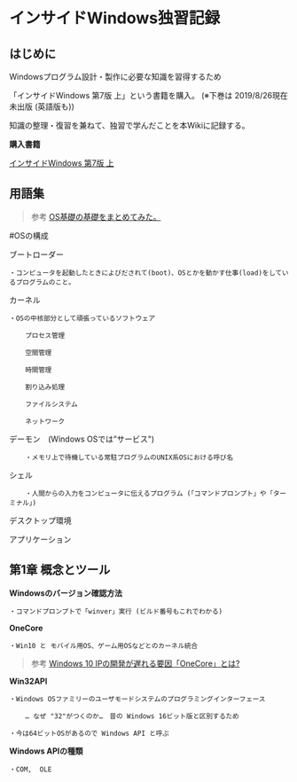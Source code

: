 # インサイドWindows独習記録

## はじめに
Windowsプログラム設計・製作に必要な知識を習得するため

「インサイドWindows 第7版 上」という書籍を購入。 (※下巻は 2019/8/26現在未出版 (英語版も))

知識の整理・復習を兼ねて、独習で学んだことを本Wikiに記録する。
 
**購入書籍**

[インサイドWindows 第7版 上](https://www.amazon.co.jp/dp/4822253570)


## 用語集

>参考
>[OS基礎の基礎をまとめてみた。](https://qiita.com/tatsuya4150/items/f830c9b2ae33275aef42)


#OSの構成

ブートローダー

    ・コンピュータを起動したときによびだされて(boot)、OSとかを動かす仕事(load)をしているプログラムのこと。

カーネル

    ・OSの中核部分として頑張っているソフトウェア
    
        プロセス管理
    
        空間管理
    
        時間管理
    
        割り込み処理
    
        ファイルシステム
    
        ネットワーク

デーモン　(Windows OSでは”サービス")
    
        ・メモリ上で待機している常駐プログラムのUNIX系OSにおける呼び名

シェル

        ・人間からの入力をコンピュータに伝えるプログラム (「コマンドプロンプト」や「ターミナル」)

デスクトップ環境


アプリケーション



## 第1章 概念とツール
 
**Windowsのバージョン確認方法**

    ・コマンドプロンプトで「winver」実行 (ビルド番号もこれでわかる)
 
**OneCore**

    ・Win10 と モバイル用OS、ゲーム用OSなどとのカーネル統合
    
> 参考
>[ Windows 10 IPの開発が遅れる要因「OneCore」とは?](https://news.mynavi.jp/article/20160201-windows10report/)
 
**Win32API**

    ・Windows OSファミリーのユーザモードシステムのプログラミングインターフェース

        … なぜ "32"がつくのか…　昔の Windows 16ビット版と区別するため
 
    ・今は64ビットOSがあるので Windows API と呼ぶ
    
**Windows APIの種類**

    ・COM,  OLE
   
<!-- 
第2章 システムアーキテクチャ
第3章 プロセスとジョブ
第4章 スレッド
第5章 メモリ管理
第6章 I/Oシステム
第7章 セキュリティ



### Markdown

Markdown is a lightweight and easy-to-use syntax for styling your writing. It includes conventions for

```markdown
Syntax highlighted code block

# Header 1
## Header 2
### Header 3

- Bulleted
- List

1. Numbered
2. List

**Bold** and _Italic_ and `Code` text

[Link](url) and ![Image](src)
```

For more details see [GitHub Flavored Markdown](https://guides.github.com/features/mastering-markdown/).

### Jekyll Themes

Your Pages site will use the layout and styles from the Jekyll theme you have selected in your [repository settings](https://github.com/Yingli1981/InsideWindows/settings). The name of this theme is saved in the Jekyll `_config.yml` configuration file.

### Support or Contact

Having trouble with Pages? Check out our [documentation](https://help.github.com/categories/github-pages-basics/) or [contact support](https://github.com/contact) and we’ll help you sort it out.

-->
